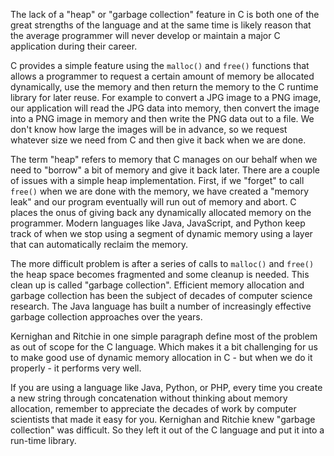 The lack of a "heap" or "garbage collection" feature in C is both one of the great 
strengths of the language and at the same time is likely reason that the average
programmer will never develop or maintain a major C application during their career.

C provides a simple feature using the `malloc()` and `free()` functions that allows
a programmer to request a certain amount of memory be allocated dynamically, use
the memory and then return the memory to the C runtime library for later reuse.
For example to convert a JPG image to a PNG image, our application will read the JPG 
data into memory, then convert the image into a PNG image in memory and then write the
PNG data out to a file.  We don't know how large the images will be in advance, so we
request whatever size we need from C and then give it back when we are done.

The term "heap" refers to memory that C manages on our behalf when we need 
to "borrow" a bit of memory and give it back later.  There are a couple of issues 
with a simple heap implementation.  First, if we "forget" to call `free()`
when we are done with the memory, we have created a "memory leak" and our program
eventually will run out of memory and abort.  C places the onus of giving back any
dynamically allocated memory on the programmer.  Modern languages like Java, 
JavaScript, and Python keep track of when we stop using a segment of dynamic memory
using a layer that can automatically reclaim the memory.

The more difficult problem is after a series of calls to `malloc()` and `free()` the
heap space becomes fragmented and some cleanup is needed.   This clean up is called
"garbage collection".  Efficient memory allocation and garbage collection has been 
the subject of decades of computer science research.  The Java language has built
a number of increasingly effective garbage collection approaches over the years.

Kernighan and Ritchie in one simple paragraph define most of the problem as out
of scope for the C language.  Which makes it a bit challenging for us to
make good use of dynamic memory allocation in C - but when we do it properly - it 
performs very well.

If you are using a language like Java, Python, or PHP, every time you create a new string
through concatenation without thinking about memory allocation, remember to appreciate
the decades of work by computer scientists that made it easy for you.  Kernighan
and Ritchie knew "garbage collection" was difficult.  So they left it out of the
C language and put it into a run-time library.

